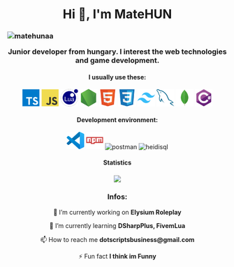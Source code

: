 <h1 align="center">Hi 👋, I'm MateHUN</h1>
<h3 align="center">
<p align="left"> <img src="https://komarev.com/ghpvc/?username=matehunaa&label=Profile%20views&color=0e75b6&style=flat" alt="matehunaa" /> </p>
    Junior developer from hungary. I interest the web technologies and game development.
</h3>





<h4 align="center">I usually use these: </h4>
<p align="center">
<img src="https://raw.githubusercontent.com/devicons/devicon/master/icons/typescript/typescript-original.svg" alt="typescript" width="40" height="40"/>
<img src="https://raw.githubusercontent.com/devicons/devicon/master/icons/javascript/javascript-original.svg" alt="javascript" width="40" height="40"/>
<img src="https://raw.githubusercontent.com/devicons/devicon/master/icons/lua/lua-original.svg" alt="lua" width="40" height="40"/>
<img src="https://raw.githubusercontent.com/devicons/devicon/master/icons/nodejs/nodejs-original.svg" alt="node" width="40" height="40"/>
<img src="https://raw.githubusercontent.com/devicons/devicon/master/icons/html5/html5-original.svg" alt="html5" width="40" height="40"/>
<img src="https://raw.githubusercontent.com/devicons/devicon/master/icons/css3/css3-original.svg" alt="css3" width="40" height="40"/>
<img src="https://raw.githubusercontent.com/devicons/devicon/master/icons/tailwindcss/tailwindcss-plain.svg" alt="mysql" width="40" height="40"/>
<img src="https://raw.githubusercontent.com/devicons/devicon/master/icons/mysql/mysql-original.svg" alt="mysql" width="40" height="40"/>
<img src="https://raw.githubusercontent.com/devicons/devicon/master/icons/mongodb/mongodb-original.svg" alt="mongodb" width="40" height="40"/>
<img src="https://raw.githubusercontent.com/devicons/devicon/master/icons/csharp/csharp-original.svg" alt="csharp" width="40" height="40"/>
</p>
<h4 align="center">Development environment:</h4>
<p align="center">
<img src="https://raw.githubusercontent.com/devicons/devicon/master/icons/vscode/vscode-original.svg" alt="vscode" width="40" height="40"/>
<img src="https://raw.githubusercontent.com/devicons/devicon/master/icons/npm/npm-original-wordmark.svg" alt="npm" width="40" height="40"/>
<img src="https://www.vectorlogo.zone/logos/getpostman/getpostman-icon.svg" alt="postman" width="40" height="40"/>
<img src="https://upload.wikimedia.org/wikipedia/commons/3/32/HeidiSQL_logo_image.png" alt="heidisql" width="40" height="40"/>
</p>
<h4 align="center">Statistics</h4>

<p align="center">
<img align="center" src="https://github-readme-stats.vercel.app/api/top-langs/?username=MateHUNAa&hide=html,css&layout=compact&theme=dark" />
</p>

<!--
<p align="center">
<img align="center" src="https://github-readme-stats.vercel.app/api?username=MateHUNAa&layout=compact&theme=dark" />
</p>
-->


<h3 align="center">Infos:</h3>
<p align="center" >
 🔭 I’m currently working on <b>Elysium Roleplay</b>
</p>
<p align="center" >
 🌱 I’m currently learning <b>DSharpPlus, FivemLua</b>
    </p>
<p align="center" >
 📫 How to reach me <b>dotscriptsbusiness@gmail.com</b>
    </p>
<p align="center" >
⚡ Fun fact <b>I think im Funny</b>
</p>
